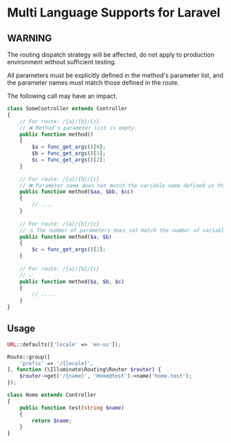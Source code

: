 # Multi Language Supports for Laravel

## WARNING

The routing dispatch strategy will be affected, do not apply to production environment without sufficient testing. 

All parameters must be explicitly defined in the method's parameter list, and the parameter names must match those defined in the route.

The following call may have an impact.

```php
class SomeController extends Controller
{
    // For route: /{a}/{b}/{c}
    // ❌ Method's parameter list is empty.
    public function method()
    {
        $a = func_get_args()[0];
        $b = func_get_args()[1];
        $c = func_get_args()[2];
    }
    
    // For route: /{a}/{b}/{c}
    // ❌ Parameter name does not match the variable name defined in the route.
    public function method($aa, $bb, $cc)
    {
        // ....
    }
    
    // For route: /{a}/{b}/{c}
    // ⚠️ The number of parameters does not match the number of variables defined in the route.
    public function method($a, $b)
    {
        $c = func_get_args()[2];
    }
    
    // For route: /{a}/{b}/{c}
    // ✅
    public function method($a, $b, $c)
    {
        // .....
    }
}
```

## Usage

```php
URL::defaults(['locale' => 'en-us']);
```

```php
Route::group([
    'prefix' => '/{locale}',
], function (\Illuminate\Routing\Router $router) {
    $router->get('/{name}', 'Home@test')->name('home.test');
});
```

```php
class Home extends Controller
{
    public function test(string $name)
    {
        return $name;
    }
}
```
